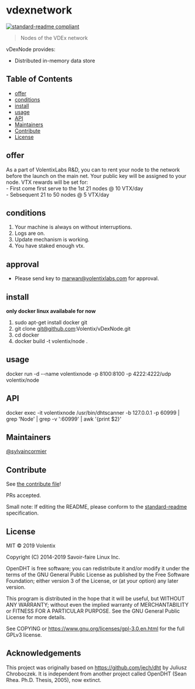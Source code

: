 # vdexnetwork

[![standard-readme compliant](https://img.shields.io/badge/standard--readme-OK-green.svg?style=flat-square)](https://github.com/RichardLitt/standard-readme)

> Nodes of the VDEx network

vDexNode provides:

- Distributed in-memory data store 


## Table of Contents

- [offer](#offer)
- [conditions](#conditions)
- [install](#install)
- [usage](#usage)
- [API](#api)
- [Maintainers](#maintainers)
- [Contribute](#contribute)
- [License](#license)



## offer
As a part of VolentixLabs R&D, 
you can to rent your node to the 
network before the launch on the main net.
Your public key will be assigned to your node.
VTX rewards will be set for: <br />
    -  First come first serve to the 1st 21 nodes @ 10 VTX/day <br />
    -  Sebsequent 21 to 50 nodes @ 5 VTX/day <br />


## conditions

1. Your machine is always on without interruptions.<br />
2. Logs are on.<br />
3. Update mechanism is working.<br />
4. You have staked enough vtx.<br />

## approval
- Please send key to marwan@volentixlabs.com 
  for approval.
  
## install

**only docker linux availabale for now**
1. sudo apt-get install docker git
2. git clone git@github.com:Volentix/vDexNode.git
3. cd docker
4. docker build -t volentix/node .


## usage

docker run -d --name volentixnode -p 8100:8100 -p 4222:4222/udp volentix/node



## API
docker exec -it volentixnode /usr/bin/dhtscanner -b 127.0.0.1 -p 60999 | grep 'Node' | grep -v ':60999' | awk '{print $2}'



## Maintainers

[@sylvaincormier](https://github.com/sylvaincormier)

## Contribute

See [the contribute file](.github/CONTRIBUTING.md)!

PRs accepted.

Small note: If editing the README, please conform to the [standard-readme](https://github.com/RichardLitt/standard-readme) specification.

## License

MIT © 2019 Volentix

Copyright (C) 2014-2019 Savoir-faire Linux Inc.

OpenDHT is free software; you can redistribute it and/or modify it under the terms of the GNU General Public License as published by the Free Software Foundation; either version 3 of the License, or (at your option) any later version.

This program is distributed in the hope that it will be useful, but WITHOUT ANY WARRANTY; without even the implied warranty of MERCHANTABILITY or FITNESS FOR A PARTICULAR PURPOSE.  See the GNU General Public License for more details.

See COPYING or https://www.gnu.org/licenses/gpl-3.0.en.html for the full GPLv3 license.


## Acknowledgements
This project was originally based on https://github.com/jech/dht by Juliusz Chroboczek.
It is independent from another project called OpenDHT (Sean Rhea. Ph.D. Thesis, 2005), now extinct.
